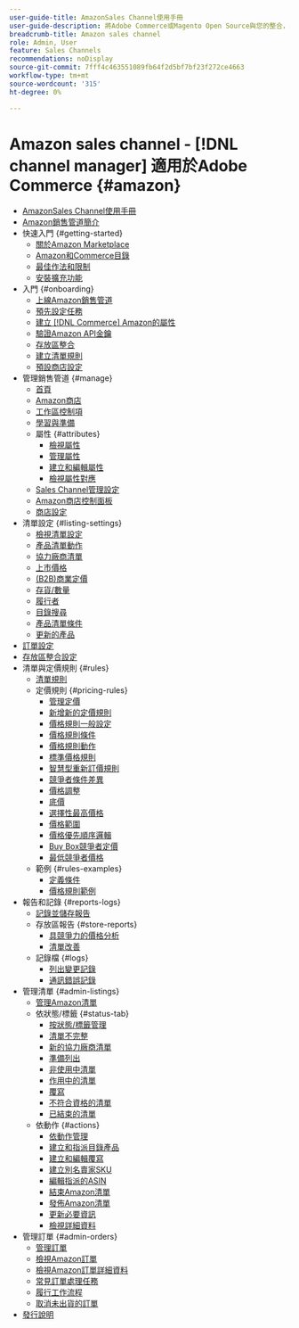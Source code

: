```yaml
---
user-guide-title: AmazonSales Channel使用手冊
user-guide-description: 將Adobe Commerce或Magento Open Source與您的整合，透過Amazon產生銷售 [!DNL Amazon Seller Central] 帳戶。
breadcrumb-title: Amazon sales channel
role: Admin, User
feature: Sales Channels
recommendations: noDisplay
source-git-commit: 7fff4c463551089fb64f2d5bf7bf23f272ce4663
workflow-type: tm+mt
source-wordcount: '315'
ht-degree: 0%

---
```



# Amazon sales channel - [!DNL channel manager] 適用於Adobe Commerce {#amazon}

- [AmazonSales Channel使用手冊](guide-overview.md)
- [Amazon銷售管道簡介](overview.md)
- 快速入門 {#getting-started}
   - [關於Amazon Marketplace](about-amazon-marketplace.md)
   - [Amazon和Commerce目錄](about-listings-and-catalog.md)
   - [最佳作法和限制](amazon-best-practices.md)
   - [安裝擴充功能](install.md)
- 入門 {#onboarding}
   - [上線Amazon銷售管道](amazon-onboarding-home.md)
   - [預先設定任務](amazon-pre-setup-tasks.md)
   - [建立 [!DNL Commerce] Amazon的屬性](ob-creating-magento-attributes.md)
   - [驗證Amazon API金鑰](amazon-verify-api-key.md)
   - [存放區整合](store-integration.md)
   - [建立清單規則](ob-create-listing-rule.md)
   - [預設商店設定](default-store-settings.md)
- 管理銷售管道 {#manage}
   - [首頁](amazon-sales-channel-home.md)
   - [Amazon商店](managing-stores.md)
   - [工作區控制項](workspace-controls.md)
   - [學習與準備](learning-preparation.md)
   - 屬性 {#attributes}
      - [檢視屬性](attributes-view.md)
      - [管理屬性](managing-attributes.md)
      - [建立和編輯屬性](creating-attributes.md)
      - [檢視屬性對應](amazon-matching-attributes-values.md)
   - [Sales Channel管理設定](sales-channel-settings.md)
   - [Amazon商店控制面板](amazon-store-dashboard.md)
   - [商店設定](ob-store-review.md)
- 清單設定 {#listing-settings}
   - [檢視清單設定](listing-settings.md)
   - [產品清單動作](product-listing-actions.md)
   - [協力廠商清單](third-party-listing-settings.md)
   - [上市價格](listing-price.md)
   - [(B2B)商業定價](business-pricing.md)
   - [存貨/數量](stock-quantity.md)
   - [履行者](fulfilled-by.md)
   - [目錄搜尋](catalog-search.md)
   - [產品清單條件](product-listing-condition.md)
   - [更新的產品](renewed-products.md)
- [訂單設定](order-settings.md)
- [存放區整合設定](store-integration-settings.md)
- 清單與定價規則 {#rules}
   - [清單規則](listing-rules.md)
   - 定價規則 {#pricing-rules}
      - [管理定價](pricing-products.md)
      - [新增新的定價規則](add-pricing-rule.md)
      - [價格規則一般設定](pricing-rule-general-settings.md)
      - [價格規則條件](pricing-rule-conditions.md)
      - [價格規則動作](pricing-rule-actions.md)
      - [標準價格規則](standard-price-rules.md)
      - [智慧型重新訂價規則](intelligent-repricing-rules.md)
      - [競爭者條件差異](competitor-conditional-variances.md)
      - [價格調整](price-adjustment.md)
      - [底價](floor-price.md)
      - [選擇性最高價格](optional-ceiling-price.md)
      - [價格範圍](price-scope.md)
      - [價格優先順序邏輯](price-priority-logic.md)
      - [Buy Box競爭者定價](buy-box-competitor-pricing.md)
      - [最低競爭者價格](lowest-competitor-pricing.md)
   - 範例 {#rules-examples}
      - [定義條件](ob-define-condition-example.md)
      - [價格規則範例](price-rule-examples.md)
- 報告和記錄 {#reports-logs}
   - [記錄並儲存報告](amazon-logs-reports.md)
   - 存放區報告 {#store-reports}
      - [具競爭力的價格分析](competitive-price-analysis.md)
      - [清單改善](listing-improvements.md)
   - 記錄檔 {#logs}
      - [列出變更記錄](listing-changes-log.md)
      - [通訊錯誤記錄](communication-errors-log.md)
- 管理清單 {#admin-listings}
   - [管理Amazon清單](managing-product-listings.md)
   - 依狀態/標籤 {#status-tab}
      - [按狀態/標籤管理](managing-listings-by-tab.md)
      - [清單不完整](incomplete-listings.md)
      - [新的協力廠商清單](new-third-party-listings.md)
      - [準備列出](ready-to-list.md)
      - [非使用中清單](inactive-listings.md)
      - [作用中的清單](active-listings.md)
      - [覆寫](overrides.md)
      - [不符合資格的清單](ineligible-listings.md)
      - [已結束的清單](ended-listings.md)
   - 依動作 {#actions}
      - [依動作管理](managing-listings-by-action.md)
      - [建立和指派目錄產品](creating-assigning-catalog-products.md)
      - [建立和編輯覆寫](creating-editing-overrides.md)
      - [建立別名賣家SKU](create-alias-seller-sku.md)
      - [編輯指派的ASIN](edit-assigned-asin.md)
      - [結束Amazon清單](end-listings-manually.md)
      - [發佈Amazon清單](publish-listings-manually.md)
      - [更新必要資訊](amazon-manually-update-incomplete-listing.md)
      - [檢視詳細資料](product-listing-details.md)
- 管理訂單 {#admin-orders}
   - [管理訂單](managing-orders.md)
   - [檢視Amazon訂單](amazon-orders-all.md)
   - [檢視Amazon訂單詳細資料](amazon-order-details.md)
   - [常見訂單處理任務](common-order-processing.md)
   - [履行工作流程](fulfillment-workflows.md)
   - [取消未出貨的訂單](cancel-unshipped-order.md)
- [發行說明](release-notes.md)
